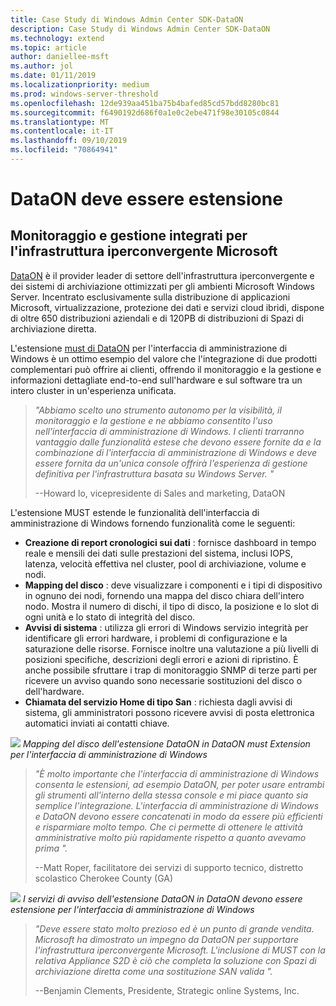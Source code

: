 ```yaml
---
title: Case Study di Windows Admin Center SDK-DataON
description: Case Study di Windows Admin Center SDK-DataON
ms.technology: extend
ms.topic: article
author: daniellee-msft
ms.author: jol
ms.date: 01/11/2019
ms.localizationpriority: medium
ms.prod: windows-server-threshold
ms.openlocfilehash: 12de939aa451ba75b4bafed85cd57bdd8280bc81
ms.sourcegitcommit: f6490192d686f0a1e0c2ebe471f98e30105c0844
ms.translationtype: MT
ms.contentlocale: it-IT
ms.lasthandoff: 09/10/2019
ms.locfileid: "70864941"
---
```

# <a name="dataon-must-extension"></a>DataON deve essere estensione

## <a name="integrated-monitoring-and-management-for-microsoft-hyper-converged-infrastructure"></a>Monitoraggio e gestione integrati per l'infrastruttura iperconvergente Microsoft

[DataON](http://www.dataonstorage.com/) è il provider leader di settore dell'infrastruttura iperconvergente e dei sistemi di archiviazione ottimizzati per gli ambienti Microsoft Windows Server. Incentrato esclusivamente sulla distribuzione di applicazioni Microsoft, virtualizzazione, protezione dei dati e servizi cloud ibridi, dispone di oltre 650 distribuzioni aziendali e di 120PB di distribuzioni di Spazi di archiviazione diretta.

L'estensione [must di DataON](http://www.dataonstorage.com/must) per l'interfaccia di amministrazione di Windows è un ottimo esempio del valore che l'integrazione di due prodotti complementari può offrire ai clienti, offrendo il monitoraggio e la gestione e informazioni dettagliate end-to-end sull'hardware e sul software tra un intero cluster in un'esperienza unificata.

> <cite>"Abbiamo scelto uno strumento autonomo per la visibilità, il monitoraggio e la gestione e ne abbiamo consentito l'uso nell'interfaccia di amministrazione di Windows. I clienti trarranno vantaggio dalle funzionalità estese che devono essere fornite da e la combinazione di l'interfaccia di amministrazione di Windows e deve essere fornita da un'unica console offrirà l'esperienza di gestione definitiva per l'infrastruttura basata su Windows Server. "</cite>
>
> --Howard lo, vicepresidente di Sales and marketing, DataON

L'estensione MUST estende le funzionalità dell'interfaccia di amministrazione di Windows fornendo funzionalità come le seguenti:
- **Creazione di report cronologici sui dati** : fornisce dashboard in tempo reale e mensili dei dati sulle prestazioni del sistema, inclusi IOPS, latenza, velocità effettiva nel cluster, pool di archiviazione, volume e nodi.
- **Mapping del disco** : deve visualizzare i componenti e i tipi di dispositivo in ognuno dei nodi, fornendo una mappa del disco chiara dell'intero nodo. Mostra il numero di dischi, il tipo di disco, la posizione e lo slot di ogni unità e lo stato di integrità del disco.
- **Avvisi di sistema** : utilizza gli errori di Windows servizio integrità per identificare gli errori hardware, i problemi di configurazione e la saturazione delle risorse. Fornisce inoltre una valutazione a più livelli di posizioni specifiche, descrizioni degli errori e azioni di ripristino. È anche possibile sfruttare i trap di monitoraggio SNMP di terze parti per ricevere un avviso quando sono necessarie sostituzioni del disco o dell'hardware.
- **Chiamata del servizio Home di tipo San** : richiesta dagli avvisi di sistema, gli amministratori possono ricevere avvisi di posta elettronica automatici inviati ai contatti chiave.

![](../../media/extend-case-study-dataon/dataon-1.png)
*Mapping del disco dell'estensione DataON in DataON must Extension per l'interfaccia di amministrazione di Windows*

> <cite>"È molto importante che l'interfaccia di amministrazione di Windows consenta le estensioni, ad esempio DataON, per poter usare entrambi gli strumenti all'interno della stessa console e mi piace quanto sia semplice l'integrazione. L'interfaccia di amministrazione di Windows e DataON devono essere concatenati in modo da essere più efficienti e risparmiare molto tempo. Che ci permette di ottenere le attività amministrative molto più rapidamente rispetto a quanto avevamo prima ".</cite>
>
> --Matt Roper, facilitatore dei servizi di supporto tecnico, distretto scolastico Cherokee County (GA)

![](../../media/extend-case-study-dataon/dataon-2.png)
*I servizi di avviso dell'estensione DataON in DataON devono essere estensione per l'interfaccia di amministrazione di Windows*

> <cite>"Deve essere stato molto prezioso ed è un punto di grande vendita. Microsoft ha dimostrato un impegno da DataON per supportare l'infrastruttura iperconvergente Microsoft. L'inclusione di MUST con la relativa Appliance S2D è ciò che completa la soluzione con Spazi di archiviazione diretta come una sostituzione SAN valida ".</cite>
>
> --Benjamin Clements, Presidente, Strategic online Systems, Inc.